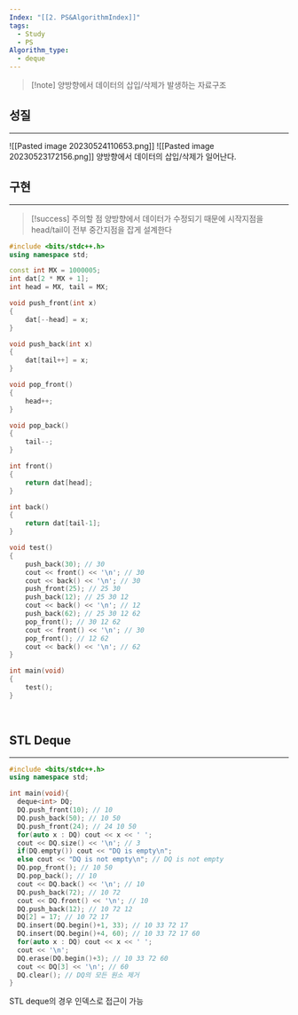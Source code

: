 ```yaml
---
Index: "[[2. PS&AlgorithmIndex]]"
tags:
  - Study
  - PS
Algorithm_type:
  - deque
---
```


> [!note] 양방향에서 데이터의 삽입/삭제가 발생하는 자료구조
   
## 성질
---
![[Pasted image 20230524110653.png]]
![[Pasted image 20230523172156.png]]
양방향에서 데이터의 삽입/삭제가 일어난다.
   
## 구현
---
> [!success] 주의할 점
> 양방향에서 데이터가 수정되기 때문에 시작지점을 head/tail이 전부 중간지점을 잡게 설계한다

```cpp
#include <bits/stdc++.h>
using namespace std;

const int MX = 1000005;
int dat[2 * MX + 1];
int head = MX, tail = MX;

void push_front(int x) 
{
	dat[--head] = x;
}

void push_back(int x) 
{
	dat[tail++] = x;
}

void pop_front() 
{
	head++;
}

void pop_back() 
{
	tail--;
}

int front() 
{
	return dat[head];
}

int back() 
{
	return dat[tail-1];
}

void test() 
{
	push_back(30); // 30
	cout << front() << '\n'; // 30
	cout << back() << '\n'; // 30
	push_front(25); // 25 30
	push_back(12); // 25 30 12
	cout << back() << '\n'; // 12
	push_back(62); // 25 30 12 62
	pop_front(); // 30 12 62
	cout << front() << '\n'; // 30
	pop_front(); // 12 62
	cout << back() << '\n'; // 62
}

int main(void) 
{
	test();
}
```
   
   
## STL Deque
---
```cpp
#include <bits/stdc++.h>
using namespace std;

int main(void){
  deque<int> DQ;
  DQ.push_front(10); // 10
  DQ.push_back(50); // 10 50
  DQ.push_front(24); // 24 10 50
  for(auto x : DQ) cout << x << ' ';
  cout << DQ.size() << '\n'; // 3
  if(DQ.empty()) cout << "DQ is empty\n";
  else cout << "DQ is not empty\n"; // DQ is not empty
  DQ.pop_front(); // 10 50
  DQ.pop_back(); // 10
  cout << DQ.back() << '\n'; // 10
  DQ.push_back(72); // 10 72
  cout << DQ.front() << '\n'; // 10
  DQ.push_back(12); // 10 72 12
  DQ[2] = 17; // 10 72 17
  DQ.insert(DQ.begin()+1, 33); // 10 33 72 17
  DQ.insert(DQ.begin()+4, 60); // 10 33 72 17 60
  for(auto x : DQ) cout << x << ' ';
  cout << '\n';
  DQ.erase(DQ.begin()+3); // 10 33 72 60
  cout << DQ[3] << '\n'; // 60
  DQ.clear(); // DQ의 모든 원소 제거
}
```
STL deque의 경우 인덱스로 접근이 가능
